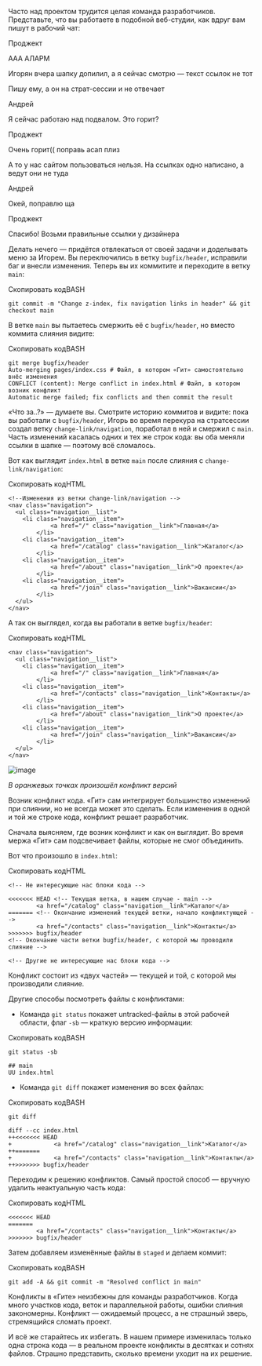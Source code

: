 

Часто над проектом трудится целая команда разработчиков. Представьте, что вы работаете в подобной веб-студии, как вдруг вам пишут в рабочий чат:

Проджект

ААА АЛАРМ

Игорян вчера шапку допилил, а я сейчас смотрю — текст ссылок не тот

Пишу ему, а он на страт-сессии и не отвечает

Андрей

Я сейчас работаю над подвалом. Это горит?

Проджект

Очень горит(( поправь асап плиз

А то у нас сайтом пользоваться нельзя. На ссылках одно написано, а ведут они не туда

Андрей

Окей, поправлю ща

Проджект

Спасибо! Возьми правильные ссылки у дизайнера

Делать нечего — придётся отвлекаться от своей задачи и доделывать меню за Игорем. Вы переключились в ветку `bugfix/header`, исправили баг и внесли изменения. Теперь вы их коммитите и переходите в ветку `main`:

Скопировать кодBASH

```
git commit -m "Change z-index, fix navigation links in header" && git checkout main 
```

В ветке `main` вы пытаетесь смержить её с `bugfix/header`, но вместо коммита слияния видите:

Скопировать кодBASH

```
git merge bugfix/header
Auto-merging pages/index.css # Файл, в котором «Гит» самостоятельно внёс изменения 
CONFLICT (content): Merge conflict in index.html # Файл, в котором возник конфликт
Automatic merge failed; fix conflicts and then commit the result 
```

«Что за..?» — думаете вы. Смотрите историю коммитов и видите: пока вы работали с `bugfix/header`, Игорь во время перекура на стратсессии создал ветку `change-link/navigation`, поработал в ней и смержил с `main`. Часть изменений касалась одних и тех же строк кода: вы оба меняли ссылки в шапке — поэтому всё сломалось.

Вот как выглядит `index.html` в ветке `main` после слияния с `change-link/navigation`:

Скопировать кодHTML

```
<!--Изменения из ветки change-link/navigation -->
<nav class="navigation">
  <ul class="navigation__list">
    <li class="navigation__item">
            <a href="/" class="navigation__link">Главная</a>
        </li>
    <li class="navigation__item">
            <a href="/catalog" class="navigation__link">Каталог</a>
        </li>
    <li class="navigation__item">
            <a href="/about" class="navigation__link">О проекте</a>
        </li>
    <li class="navigation__item">
            <a href="/join" class="navigation__link">Вакансии</a>
        </li>
  </ul>
</nav> 
```

А так он выглядел, когда вы работали в ветке `bugfix/header`:

Скопировать кодHTML

```
<nav class="navigation">
  <ul class="navigation__list">
    <li class="navigation__item">
            <a href="/" class="navigation__link">Главная</a>
        </li>
    <li class="navigation__item">
            <a href="/contacts" class="navigation__link">Контакты</a>
        </li>
    <li class="navigation__item">
            <a href="/about" class="navigation__link">О проекте</a>
        </li>
    <li class="navigation__item">
            <a href="/join" class="navigation__link">Вакансии</a>
        </li>
  </ul>
</nav> 
```

![image](https://pictures.s3.yandex.net/resources/Untitled_1603112784.png)

_В оранжевых точках произошёл конфликт версий_

Возник конфликт кода. «Гит» сам интегрирует большинство изменений при слиянии, но не всегда может это сделать. Если изменения в одной и той же строке кода, конфликт решает разработчик.

Сначала выясняем, где возник конфликт и как он выглядит. Во время мержа «Гит» сам подсвечивает файлы, которые не смог объединить.

Вот что произошло в `index.html`:

Скопировать кодHTML

```
<!-- Не интересующие нас блоки кода -->

<<<<<<< HEAD <!-- Текущая ветка, в нашем случае - main -->
        <a href="/catalog" class="navigation__link">Каталог</a>
======= <!-- Окончание изменений текущей ветки, начало конфликтующей -->
        <a href="/contacts" class="navigation__link">Контакты</a>
>>>>>>> bugfix/header 
<!-- Окончание части ветки bugfix/header, с которой мы проводили слияние -->

<!-- Другие не интересующие нас блоки кода --> 
```

Конфликт состоит из «двух частей» — текущей и той, с которой мы производили слияние.

Другие способы посмотреть файлы с конфликтами:

-   Команда `git status` покажет untracked-файлы в этой рабочей области, флаг `-sb` — краткую версию информации:

Скопировать кодBASH

```
git status -sb

## main
UU index.html 
```

-   Команда `git diff` покажет изменения во всех файлах:

Скопировать кодBASH

```
git diff

diff --cc index.html
++<<<<<<< HEAD
+            <a href="/catalog" class="navigation__link">Каталог</a>
++=======
+            <a href="/contacts" class="navigation__link">Контакты</a>
++>>>>>>> bugfix/header 
```

Переходим к решению конфликтов. Самый простой способ — вручную удалить неактуальную часть кода:

Скопировать кодHTML

```
<<<<<<< HEAD
=======
        <a href="/contacts" class="navigation__link">Контакты</a>
>>>>>>> bugfix/header 
```

Затем добавляем изменённые файлы в `staged` и делаем коммит:

Скопировать кодBASH

```
git add -A && git commit -m "Resolved conflict in main" 
```

Конфликты в «Гите» неизбежны для команды разработчиков. Когда много участков кода, веток и параллельной работы, ошибки слияния закономерны. Конфликт — ожидаемый процесс, а не страшный зверь, стремящийся сломать проект.

И всё же старайтесь их избегать. В нашем примере изменилась только одна строка кода — в реальном проекте конфликты в десятках и сотнях файлов. Страшно представить, сколько времени уходит на их решение.